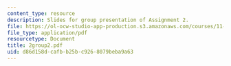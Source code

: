 ```yaml
---
content_type: resource
description: Slides for group presentation of Assignment 2.
file: https://ol-ocw-studio-app-production.s3.amazonaws.com/courses/11-946j-beijing-urban-design-studio-summer-2004/d86d158dcafbb25bc9268079beba9a63_2group2.pdf
file_type: application/pdf
resourcetype: Document
title: 2group2.pdf
uid: d86d158d-cafb-b25b-c926-8079beba9a63
---
```

